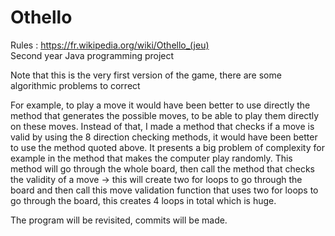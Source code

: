 # Othello
Rules : https://fr.wikipedia.org/wiki/Othello_(jeu) <br>
Second year Java programming project <br>

 Note that this is the very first version of the game, there are some algorithmic problems to correct

For example, to play a move it would have been better to use directly the method that generates the possible moves, to be able to play them directly on these moves. Instead of that, I made a method that checks if a move is valid by using the 8 direction checking methods, it would have been better to use the method quoted above. 
It presents a big problem of complexity for example in the method that makes the computer play randomly. This method will go through the whole board, then call the method that checks the validity of a move -> this will create two for loops to go through the board and then call this move validation function that uses two for loops to go through the board, this creates 4 loops in total which is huge.

The program will be revisited, commits will be made.
